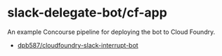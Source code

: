 # slack-delegate-bot/cf-app

An example Concourse pipeline for deploying the bot to Cloud Foundry.

 * [dpb587/cloudfoundry-slack-interrupt-bot](https://github.com/dpb587/cloudfoundry-slack-interrupt-bot)
